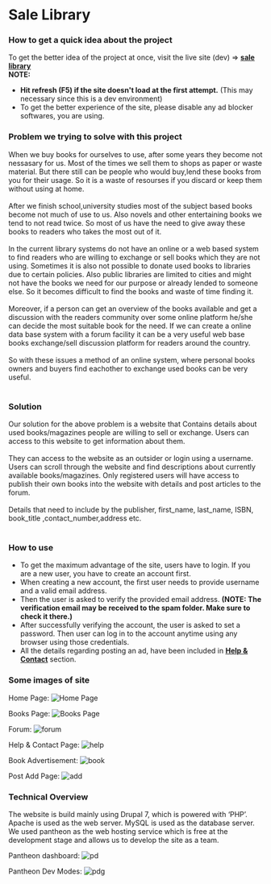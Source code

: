 # Sale Library

### How to get a quick idea about the project

To get the better idea of the project at once, visit the live site (dev) => **[sale library](https://dev-sale-library.pantheonsite.io)**  <br/>
**NOTE:** 
* **Hit refresh (F5) if the site doesn't load at the first attempt.** (This may necessary since this is a dev environment)
* To get the better experience of the site, please disable any ad blocker softwares, you are using. 

### Problem we trying to solve with this project
When we buy books for ourselves to use, after some years they become not nessasary for us. Most of the times we sell them to shops as paper or waste material. But there still can be people who would buy,lend these books from you for their usage. So it is a waste of resourses if you discard or keep them without using at home.
<br/><br/>
After we finish school,university studies most of the subject based books become not much of use to us. Also novels and other entertaining books we tend to not read twice. So most of us have the need to give away these books to readers who takes the most out of it.
<br/><br/>
In the current library systems do not have an online or a web based system to find readers who are willing to exchange or sell books which they are not using. Sometimes it is also not possible to donate used books to libraries due to certain policies. Also public libraries are limited to cities and might not have the books we need for our purpose or already lended to someone else. So it becomes difficult to find the books and waste of  time finding it.
<br/><br/>
Moreover, if a person can get an overview of the books available and get a discussion with the readers community over some online platform he/she can decide the most suitable book  for the need. If we can create a online data base system with a forum facility it can be a very useful web base books exchange/sell  discussion platform for readers around the country.
<br/><br/>
So with these issues a method of an online system, where personal books owners and buyers find eachother to exchange used books can be very useful.
<br/><br/>
### Solution
Our solution for the above problem is a website that Contains details about used books/magazines people are willing to sell or exchange. Users can access to this website to get information about them. 
<br/><br/>
They can access to the website as an outsider or login using a username. Users can scroll through the website and find descriptions about currently available books/magazines. Only registered users will have access to publish their own books into  the website with details and post articles to the forum.
<br/><br/>
Details that need to include by the publisher, first_name, last_name, ISBN, book_title ,contact_number,address etc.
<br/><br/>
### How to use
* To get the maximum advantage of the site, users have to login. If you are a new user, you have to create an account first.
* When creating a new account, the first user needs to provide username and a valid email address.
* Then the user is asked to verify the provided email address. **(NOTE: The verification email may be received to the spam folder. Make sure to check it there.)**
* After successfully verifying the account, the user is asked to set a password. Then user can log in to the account anytime using any browser using those credentials.
* All the details regarding posting an ad, have been included in **[Help & Contact](https://dev-sale-library.pantheonsite.io/help-contact)** section. 

### Some images of site

Home Page: 
![Home Page](https://github.com/viradhanus/Sale-Library/blob/master/site_images/Home.png "Home Page")


Books Page: 
![Books Page](https://github.com/viradhanus/Sale-Library/blob/master/site_images/books.png "Books Page")


Forum: 
![forum](https://github.com/viradhanus/Sale-Library/blob/master/site_images/forum.png "forum")


Help & Contact Page: 
![help](https://github.com/viradhanus/Sale-Library/blob/master/site_images/help.png "help")


Book Advertisement: 
![book](https://github.com/viradhanus/Sale-Library/blob/master/site_images/book_inside.png "book")


Post Add Page: 
![add](https://github.com/viradhanus/Sale-Library/blob/master/site_images/post_add.png "add")


### Technical Overview 
The website is build mainly using Drupal 7, which is powered with ‘PHP’.  Apache is used as the web server. MySQL is used as the database server. 
</br>
We used pantheon as the web hosting service which is free at the development stage and allows us to develop the site as a team.

Pantheon dashboard: 
![pd](https://github.com/viradhanus/Sale-Library/blob/master/site_images/pantheon_dashboard.png "pd")

Pantheon Dev Modes: 
![pdg](https://github.com/viradhanus/Sale-Library/blob/master/site_images/commits.png "pdg")
